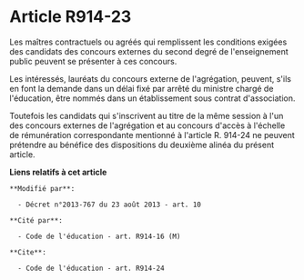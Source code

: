 # Article R914-23

Les maîtres contractuels ou agréés qui remplissent les conditions exigées des candidats des concours externes du second degré
de l'enseignement public peuvent se présenter à ces concours. 

Les intéressés, lauréats du concours externe de l'agrégation, peuvent, s'ils en font la demande dans un délai fixé par arrêté
du ministre chargé de l'éducation, être nommés dans un établissement sous contrat d'association. 

Toutefois les candidats qui s'inscrivent au titre de la même session à l'un des concours externes de l'agrégation et au
concours d'accès à l'échelle de rémunération correspondante mentionné à l'article R. 914-24 ne peuvent prétendre au bénéfice
des dispositions du deuxième alinéa du présent article.

**Liens relatifs à cet article**

	**Modifié par**:

	  - Décret n°2013-767 du 23 août 2013 - art. 10

	**Cité par**:

	  - Code de l'éducation - art. R914-16 (M)

	**Cite**:

	  - Code de l'éducation - art. R914-24
